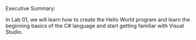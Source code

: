 Executive Summary:

In Lab 01, we will learn how to create the Hello World program and learn the beginning basics of the C# language and start getting familiar with Visual Studio.
